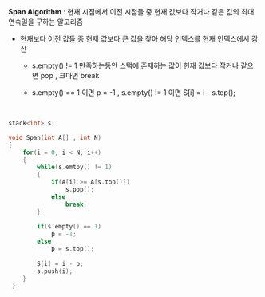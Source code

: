 **Span Algorithm** : 현재 시점에서 이전 시점들 중 현재 값보다 작거나 같은 값의 최대 연속일을 구하는 알고리즘

* 현재보다 이전 값들 중 현재 값보다 큰 값을 찾아 해당 인덱스를 현재 인덱스에서 감산
   * s.empty() != 1 만족하는동안 스택에 존재하는 값이 현재 값보다 작거나 같으면 pop , 크다면 break

   * s.empty() == 1 이면 p = -1 , s.empty() != 1 이면 S[i] = i - s.top(); 

     ​

~~~c++
stack<int> s;

void Span(int A[] , int N)
{
	for(i = 0; i < N; i++)
	{
		while(s.emtpy() != 1)
		{
			if(A[i] >= A[s.top()])
				s.pop();
			else
				break;
		}
		
		if(s.empty() == 1)
			p = -1;
		else
			p = s.top();
			
		S[i] = i - p;
		s.push(i);
	}
 }
~~~







